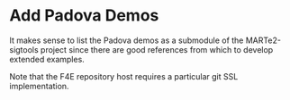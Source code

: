 # Add Padova Demos

It makes sense to list the Padova demos as a submodule of the MARTe2-sigtools project since there are good references from which to develop extended examples.

Note that the F4E repository host requires a particular git SSL implementation.
